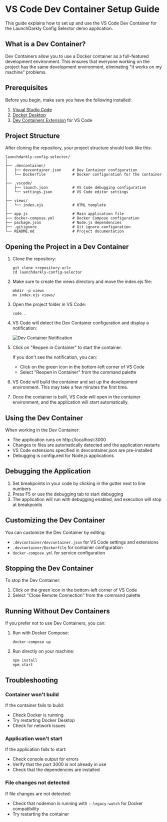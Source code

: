# VS Code Dev Container Setup Guide

This guide explains how to set up and use the VS Code Dev Container for the LaunchDarkly Config Selector demo application.

## What is a Dev Container?

Dev Containers allow you to use a Docker container as a full-featured development environment. This ensures that everyone working on the project has the same development environment, eliminating "it works on my machine" problems.

## Prerequisites

Before you begin, make sure you have the following installed:

1. [Visual Studio Code](https://code.visualstudio.com/)
2. [Docker Desktop](https://www.docker.com/products/docker-desktop)
3. [Dev Containers Extension](https://marketplace.visualstudio.com/items?itemName=ms-vscode-remote.remote-containers) for VS Code

## Project Structure

After cloning the repository, your project structure should look like this:

```
launchdarkly-config-selector/
│
├── .devcontainer/
│   ├── devcontainer.json     # Dev Container configuration
│   └── Dockerfile            # Docker configuration for the container
│
├── .vscode/
│   ├── launch.json           # VS Code debugging configuration
│   └── settings.json         # VS Code editor settings
│
├── views/
│   └── index.ejs             # HTML template
│
├── app.js                    # Main application file
├── docker-compose.yml        # Docker Compose configuration
├── package.json              # Node.js dependencies
├── .gitignore                # Git ignore configuration
└── README.md                 # Project documentation
```

## Opening the Project in a Dev Container

1. Clone the repository:
   ```
   git clone <repository-url>
   cd launchdarkly-config-selector
   ```

2. Make sure to create the views directory and move the index.ejs file:
   ```
   mkdir -p views
   mv index.ejs views/
   ```

3. Open the project folder in VS Code:
   ```
   code .
   ```

4. VS Code will detect the Dev Container configuration and display a notification:
   
   ![Dev Container Notification](https://code.visualstudio.com/assets/docs/remote/containers/dev-container-reopen-prompt.png)

5. Click on "Reopen in Container" to start the container.

   If you don't see the notification, you can:
   - Click on the green icon in the bottom-left corner of VS Code
   - Select "Reopen in Container" from the command palette

6. VS Code will build the container and set up the development environment. This may take a few minutes the first time.

7. Once the container is built, VS Code will open in the container environment, and the application will start automatically.

## Using the Dev Container

When working in the Dev Container:

- The application runs on http://localhost:3000
- Changes to files are automatically detected and the application restarts
- VS Code extensions specified in devcontainer.json are pre-installed
- Debugging is configured for Node.js applications

## Debugging the Application

1. Set breakpoints in your code by clicking in the gutter next to line numbers
2. Press F5 or use the debugging tab to start debugging
3. The application will run with debugging enabled, and execution will stop at breakpoints

## Customizing the Dev Container

You can customize the Dev Container by editing:

- `.devcontainer/devcontainer.json` for VS Code settings and extensions
- `.devcontainer/Dockerfile` for container configuration
- `docker-compose.yml` for service configuration

## Stopping the Dev Container

To stop the Dev Container:

1. Click on the green icon in the bottom-left corner of VS Code
2. Select "Close Remote Connection" from the command palette

## Running Without Dev Containers

If you prefer not to use Dev Containers, you can:

1. Run with Docker Compose:
   ```
   docker-compose up
   ```

2. Run directly on your machine:
   ```
   npm install
   npm start
   ```

## Troubleshooting

### Container won't build

If the container fails to build:
- Check Docker is running
- Try restarting Docker Desktop
- Check for network issues

### Application won't start

If the application fails to start:
- Check console output for errors
- Verify that the port 3000 is not already in use
- Check that the dependencies are installed

### File changes not detected

If file changes are not detected:
- Check that nodemon is running with `--legacy-watch` for Docker compatibility
- Try restarting the container